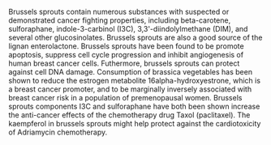 

Brussels sprouts contain numerous substances with suspected or demonstrated cancer fighting properties, including beta-carotene, sulforaphane, indole-3-carbinol (I3C), 3,3'-diindolylmethane (DIM), and several other glucosinolates. Brussels sprouts are also a good source of the lignan enterolactone. Brussels sprouts have been found to be promote apoptosis, suppress cell cycle progression and inhibit angiogenesis of human breast cancer cells. Futhermore, brussels sprouts can protect against cell DNA damage. Consumption of brassica vegetables has been shown to reduce the estrogen metabolite 16alpha-hydroxyestrone, which is a breast cancer promoter, and to be marginally inversely associated with breast cancer risk in a population of premenopausal women. Brussels sprouts components I3C and sulforaphane have both been shown increase the anti-cancer effects of the chemotherapy drug Taxol (paclitaxel). The kaempferol in brussels sprouts might help protect against the cardiotoxicity of Adriamycin chemotherapy.

